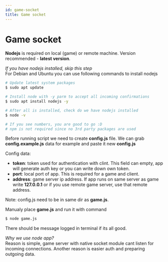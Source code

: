 ```yaml
---
id: game-socket
title: Game socket
---
```


# Game socket 

**Nodejs** is required on local (game) or remote machine. Version recommended - **latest version**.  

*If you have nodejs installed, skip this step*  
For Debian and Ubuntu you can use following commands to install nodejs
```sh 
# Update latest system packages
$ sudo apt update 

# Install node with -y parm to accept all incoming confirmations
$ sudo apt install nodejs -y

# After all is installed, check do we have nodejs installed
$ node -v

# If you see numbers, you are good to go :D 
# npm is not required since no 3rd party packages are used
```
Before running script we need to create **config.js** file. We can grab **config.example.js** data for example and paste it new **config.js** 

Config data:  
*   **token**: token used for authentication with clint. This field can empty, app will generate auth key or you can write down own token.
*   **port**: local port of app. This is required for a game and client.
*   **address**: game server ip address. If app runs on same server as game write **127.0.0.1** or if you use remote game server, use that remote address.

Note: config.js need to be in same dir as **game.js**.

Manualy place **game.js** and run it with command

```sh
$ node game.js
```

There should be message logged in terminal if its all good.  

*Why we use node app?*  
Reason is simple, game server with native socket module cant listen for incoming connections. Another reason is easier auth and preparing outgoing data.